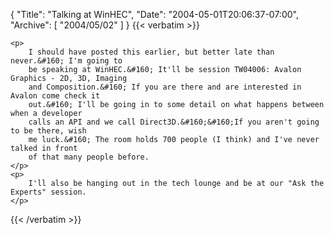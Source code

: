 {
  "Title": "Talking at WinHEC",
  "Date": "2004-05-01T20:06:37-07:00",
  "Archive": [
    "2004/05/02"
  ]
}
{{< verbatim >}}

    <p>
        I should have posted this earlier, but better late than never.&#160; I'm going to
        be speaking at WinHEC.&#160; It'll be session TW04006: Avalon Graphics - 2D, 3D, Imaging
        and Composition.&#160; If you are there and are interested in Avalon come check it
        out.&#160; I'll be going in to some detail on what happens between when a developer
        calls an API and we call Direct3D.&#160;&#160;If you aren't going to be there, wish
        me luck.&#160; The room holds 700 people (I think) and I've never talked in front
        of that many people before. 
    </p>
    <p>
        I'll also be hanging out in the tech lounge and be at our "Ask the Experts" session. 
    </p>

{{< /verbatim >}}
